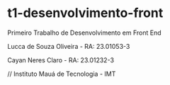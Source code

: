 # t1-desenvolvimento-front
Primeiro Trabalho de Desenvolvimento em Front End 

Lucca de Souza Oliveira - RA: 23.01053-3

Cayan Neres Claro - RA: 23.01232-3

// Instituto Mauá de Tecnologia - IMT
